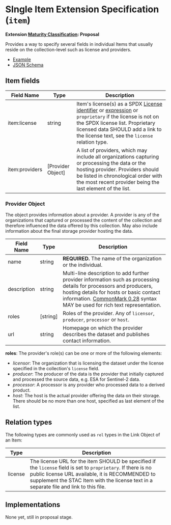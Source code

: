 # SIngle Item Extension Specification (`item`)

**Extension [Maturity Classification](../README.md#extension-maturity): Proposal**

Provides a way to specify several fields in individual Items that usually reside on the collection-level such as license and providers.

- [Example](example.json)
- [JSON Schema](schema.json)

## Item fields

| Field Name        | Type              | Description                                                  |
| ----------------- | ----------------- | ------------------------------------------------------------ |
| item:license      | string            | Item's license(s) as a SPDX [License identifier](https://spdx.org/licenses/) or [expression](https://spdx.org/spdx-specification-21-web-version#h.jxpfx0ykyb60) or `proprietary` if the license is not on the SPDX license list. Proprietary licensed data SHOULD add a link to the license text, see the `license` relation type. |
| item:providers    | [Provider Object] | A list of providers, which may include all organizations capturing or processing the data or the hosting provider. Providers should be listed in chronological order with the most recent provider being the last element of the list. |

### Provider Object

The object provides information about a provider. A provider is any of the organizations that captured or processed the content of the collection and therefore influenced the data offered by this collection. May also include information about the final storage provider hosting the data.

| Field Name  | Type      | Description                                                  |
| ----------- | --------- | ------------------------------------------------------------ |
| name        | string    | **REQUIRED.** The name of the organization or the individual. |
| description | string    | Multi-line description to add further provider information such as processing details for processors and producers, hosting details for hosts or basic contact information. [CommonMark 0.28](http://commonmark.org/) syntax MAY be used for rich text representation. |
| roles       | [string]  | Roles of the provider. Any of `licensor`, `producer`, `processor` or `host`. |
| url         | string    | Homepage on which the provider describes the dataset and publishes contact information. |

**roles**: The provider's role(s) can be one or more of the following elements:

* *licensor*: The organization that is licensing the dataset under the license specified in the collection's `license` field.
* *producer*: The producer of the data is the provider that initially captured and processed the source data, e.g. ESA for Sentinel-2 data.
* *processor*: A processor is any provider who processed data to a derived product.
* *host*: The host is the actual provider offering the data on their storage. There should be no more than one host, specified as last element of the list. 

## Relation types

The following types are commonly used as `rel` types in the Link Object of an Item:

| Type    | Description                                                  |
| ------- | ------------------------------------------------------------ |
| license | The license URL for the item SHOULD be specified if the `license` field is set to `proprietary`. If there is no public license URL available, it is RECOMMENDED to supplement the STAC Item with the license text in a separate file and link to this file. |

## Implementations

None yet, still in proposal stage.
